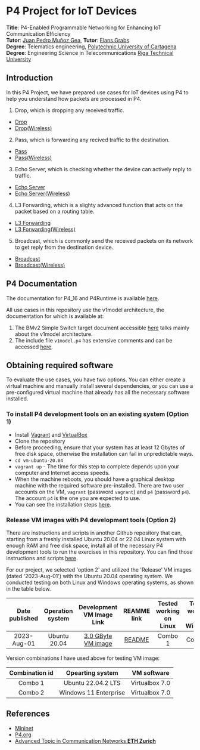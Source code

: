 # P4 Project for IoT Devices

**Title**: P4-Enabled Programmable Networking for Enhancing IoT Communication Efficiency <br>
**Tutor**: [Juan Pedro Muñoz Gea](https://personas.upct.es/perfil/juanp.gea), **Tutor**: [Elans Grabs](https://ortus.rtu.lv/science/en/experts/1537) <br>
**Degree**: Telematics engineering, [Polytechnic University of Cartagena](https://www.upct.es/) <br>
**Degree**: Engineering Science in Telecommunications [Riga Technical University](https://www.rtu.lv/en)

## Introduction 

In this P4 Project, we have prepared use cases for IoT devices using P4 to help you understand how packets are processed in P4.

1. Drop, which is dropping any received traffic.
* [Drop](./P4/Drop/)
* [Drop(Wireless)](./P4-wireless/Drop/)
2. Pass, which is forwarding any recived traffic to the destination.
* [Pass](./P4/Pass/)
* [Pass(Wireless)](./P4-wireless/Pass/)
3. Echo Server, which is checking whether the device can actively reply to traffic.
* [Echo Server](./P4/Echo_server/)
* [Echo Server(Wireless)](./P4-wireless/Echo_Server/)
4. L3 Forwarding, which is a slighty advanced function that acts on the packet based on a routing table.
* [L3 Forwarding](./P4/L3_forwarding/)
* [L3 Forwarding(Wireless)](./P4-wireless/L3_Forwarding_wifi/)
5. Broadcast, which is commonly send the received packets on its network to get reply from the destination device.
* [Broadcast](./P4/Broadcast/)
* [Broadcast(Wireless)](./P4-wireless/Broadcast/)


## P4 Documentation

The documentation for P4_16 and P4Runtime is available [here](https://p4.org/specs/).

All use cases in this repository use the v1model architecture, the documentation for which is available at:
1. The BMv2 Simple Switch target document accessible [here](https://github.com/p4lang/behavioral-model/blob/master/docs/simple_switch.md) talks mainly about the v1model architecture.
2. The include file `v1model.p4` has extensive comments and can be accessed [here](https://github.com/p4lang/p4c/blob/master/p4include/v1model.p4).

## Obtaining required software 

To evaluate the use cases, you have two options. You can either create a virtual machine and manually install several dependencies, 
or you can use a pre-configured virtual machine that already has all the necessary software installed.

### To install P4 development tools on an existing system (Option 1)

- Install [Vagrant](https://vagrantup.com) and [VirtualBox](https://virtualbox.org)
- Clone the repository
- Before proceeding, ensure that your system has at least 12 Gbytes of free disk space, otherwise the installation can fail in unpredictable ways.
- `cd vm-ubuntu-20.04`
- `vagrant up` - The time for this step to complete depends upon your computer and Internet access speeds. 
- When the machine reboots, you should have a graphical desktop machine with the required software pre-installed.  There are two user accounts on the VM, `vagrant` (password `vagrant`) and `p4` (password `p4`).  The account `p4` is the one you are expected to use.
- You can see the installation steps [here](https://github.com/jafingerhut/p4-guide/blob/master/bin/README-install-troubleshooting.md#quick-instructions-for-successful-install-script-run).

### **Release** VM images with P4 development tools (Option 2)

There are instructions and scripts in another Github repository that can, starting from a freshly installed Ubuntu 20.04 or 22.04 Linux system with enough RAM and free disk space, install all of the necessary P4 development tools to run the exercises in this repository.  You can find those instructions and scripts [here](https://github.com/jafingerhut/p4-guide/blob/master/bin/README-install-troubleshooting.md).

For our project, we selected 'option 2' and utilized the 'Release' VM images (dated '2023-Aug-01') with the Ubuntu 20.04 operating system. We conducted testing on both Linux and Windows operating systems, as shown in the table below.

| Date published | Operation system | Development VM Image Link | REAMME link | Tested working on Linux | Tested working on Windows |
| :------------: | :--------------: | :-----------------------: | :----------:| :---------------------: | :-----------------------: |
| 2023-Aug-01 | Ubuntu 20.04 | [3.0 GByte VM image](https://drive.google.com/file/d/1_1CCNnJeQRpAfhTpw-m2LZ2T97QWgKp8/view?usp=sharing) | [README](https://drive.google.com/file/d/1vBeB_ls4QWxwxT0ruayX5nTXmVN0y7us/view?usp=sharing) | Combo 1 | Combo 2 |

Version combinations I have used above for testing VM image:

| Combination id | Opearting system | VM software |
| :------------: | :--------------: | :---------: |
| Combo 1 | Ubuntu 22.04.2 LTS | Virtualbox 7.0 |
| Combo 2 | Windows 11 Enterprise | Virtualbox 7.0 |

## References

- [Mininet](https://github.com/mininet/mininet)
- [P4.org](https://p4.org/)
- [Advanced Topic in Communication Networks **ETH Zurich**](https://video.ethz.ch/lectures/d-itet/2022/autumn/227-0575-00L/c1df0f1b-d89b-4328-b9d7-7dfd26a5bb46.html) 